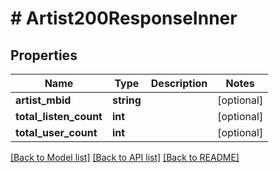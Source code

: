 # # Artist200ResponseInner

## Properties

Name | Type | Description | Notes
------------ | ------------- | ------------- | -------------
**artist_mbid** | **string** |  | [optional]
**total_listen_count** | **int** |  | [optional]
**total_user_count** | **int** |  | [optional]

[[Back to Model list]](../../README.md#models) [[Back to API list]](../../README.md#endpoints) [[Back to README]](../../README.md)
